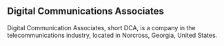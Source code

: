 ## Digital Communications Associates

Digital Communication Associates, short DCA, is a company in the telecommunications industry, located in Norcross, Georgia, United States.